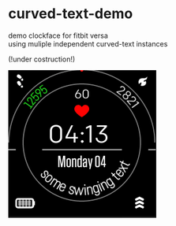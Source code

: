 # curved-text-demo
demo clockface for fitbit versa\
using muliple independent curved-text instances

(!under costruction!)

![](curved_text_demo.gif)



